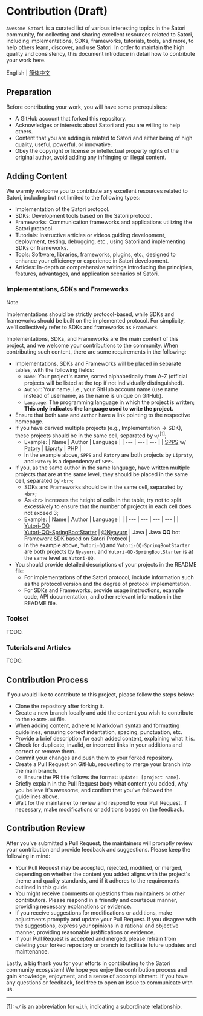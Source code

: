 # Contribution (Draft)

`Awesome Satori` is a curated list of various interesting topics in the Satori community, for collecting and sharing excellent resources related to Satori, including implementations, SDKs, frameworks, tutorials, tools, and more, to help others learn, discover, and use Satori.
In order to maintain the high quality and consistency, this document introduce in detail how to contribute your work here.

English | [简体中文](./CONTRIBUTION-zh.md)

## Preparation

Before contributing your work, you will have some prerequisites:

- A GitHub account that forked this repository.
- Acknowledges or interests about Satori and you are willing to help others.
- Content that you are adding is related to Satori and either being of high quality, useful, powerful, or innovative.
- Obey the copyright or license or intellectual property rights of the original author, avoid adding any infringing or illegal content.

## Adding Content

We warmly welcome you to contribute any excellent resources related to Satori, including but not limited to the following types:

- Implementation of the Satori protocol.
- SDKs: Development tools based on the Satori protocol.
- Frameworks: Communication frameworks and applications utilizing the Satori protocol.
- Tutorials: Instructive articles or videos guiding development, deployment, testing, debugging, etc., using Satori and implementing SDKs or frameworks.
- Tools: Software, libraries, frameworks, plugins, etc., designed to enhance your efficiency or experience in Satori development.
- Articles: In-depth or comprehensive writings introducing the principles, features, advantages, and application scenarios of Satori.

### Implementations, SDKs and Frameworks

> [!NOTE]
> Implementations should be strictly protocol-based, while SDKs and frameworks should be built on the implemented protocol. For simplicity, we'll collectively refer to SDKs and frameworks as `Framework`.

Implementations, SDKs, and Frameworks are the main content of this project, and we welcome your contributions to the community. When contributing such content, there are some requirements in the following:

- Implementations, SDKs and Frameworks will be placed in separate tables, with the following fields:
   - `Name`: Your project's name, sorted alphabetically from A-Z (official projects will be listed at the top if not individually distinguished).
   - `Author`: Your name, i.e., your GitHub account name (use name instead of username, as the name is unique on GitHub).
   - `Language`: The programming language in which the project is written; **This only indicates the language used to write the project.**
- Ensure that both `Name` and `Author` have a link pointing to the respective homepage.
- If you have derived multiple projects (e.g., Implementation -> SDK), these projects should be in the same cell, separated by `w/`<sup>[1]</sup>;
   - Example:
      | Name | Author | Language |
      | ---  | ---    | ---      |
      | [SPPS](https://github.com/im-patory/spps) w/ [Patory](https://github.com/im-patory/patory) | [Lipraty](https://github.com/Lipraty) | PHP |
   - In the example above, `SPPS` and `Patory` are both projects by `Lipraty`, and `Patory` is a dependency of `SPPS`.
- If you, as the same author in the same language, have written multiple projects that are at the same level, they should be placed in the same cell, separated by `<br>`;
   - SDKs and Frameworks should be in the same cell, separated by `<br>`;
   - As `<br>` increases the height of cells in the table, try not to split excessively to ensure that the number of projects in each cell does not exceed 3;
   - Example:
      | Name | Author | Language |     |
      | ---  | ---    | ---      | --- |
      | [Yutori-QQ](https://github.com/Nyayurn/Yutori-QQ) <br>[Yutori-QQ-SpringBootStarter](https://github.com/Nyayurn/Yutori-QQ-SpringBootStarter) | [@Nyayurn](https://github.com/Nyayurn) | Java | Java **QQ** bot Framework SDK based on Satori Protocol |
   - In the example above, `Yutori-QQ` and `Yutori-QQ-SpringBootStarter` are both projects by `Nyayurn`, and `Yutori-QQ-SpringBootStarter` is at the same level as `Yutori-QQ`.
- You should provide detailed descriptions of your projects in the README file:
  - For implementations of the Satori protocol, include information such as the protocol version and the degree of protocol implementation.
  - For SDKs and Frameworks, provide usage instructions, example code, API documentation, and other relevant information in the README file.

### Toolset

TODO.

### Tutorials and Articles

TODO.

## Contribution Process

If you would like to contribute to this project, please follow the steps below:

- Clone the repository after forking it.
- Create a new branch locally and add the content you wish to contribute to the `README.md` file.
- When adding content, adhere to Markdown syntax and formatting guidelines, ensuring correct indentation, spacing, punctuation, etc.
- Provide a brief description for each added content, explaining what it is.
- Check for duplicate, invalid, or incorrect links in your additions and correct or remove them.
- Commit your changes and push them to your forked repository.
- Create a Pull Request on GitHub, requesting to merge your branch into the main branch.
   - Ensure the PR title follows the format: `Update: [project name]`.
- Briefly explain in the Pull Request body what content you added, why you believe it's awesome, and confirm that you've followed the guidelines above.
- Wait for the maintainer to review and respond to your Pull Request. If necessary, make modifications or additions based on the feedback.

## Contribution Review

After you've submitted a Pull Request, the maintainers will promptly review your contribution and provide feedback and suggestions. Please keep the following in mind:

- Your Pull Request may be accepted, rejected, modified, or merged, depending on whether the content you added aligns with the project's theme and quality standards, and if it adheres to the requirements outlined in this guide.
- You might receive comments or questions from maintainers or other contributors. Please respond in a friendly and courteous manner, providing necessary explanations or evidence.
- If you receive suggestions for modifications or additions, make adjustments promptly and update your Pull Request. If you disagree with the suggestions, express your opinions in a rational and objective manner, providing reasonable justifications or evidence.
- If your Pull Request is accepted and merged, please refrain from deleting your forked repository or branch to facilitate future updates and maintenance.

Lastly, a big thank you for your efforts in contributing to the Satori community ecosystem! We hope you enjoy the contribution process and gain knowledge, enjoyment, and a sense of accomplishment. If you have any questions or feedback, feel free to open an issue to communicate with us.

------

[1]: `w/` is an abbreviation for `with`, indicating a subordinate relationship.
